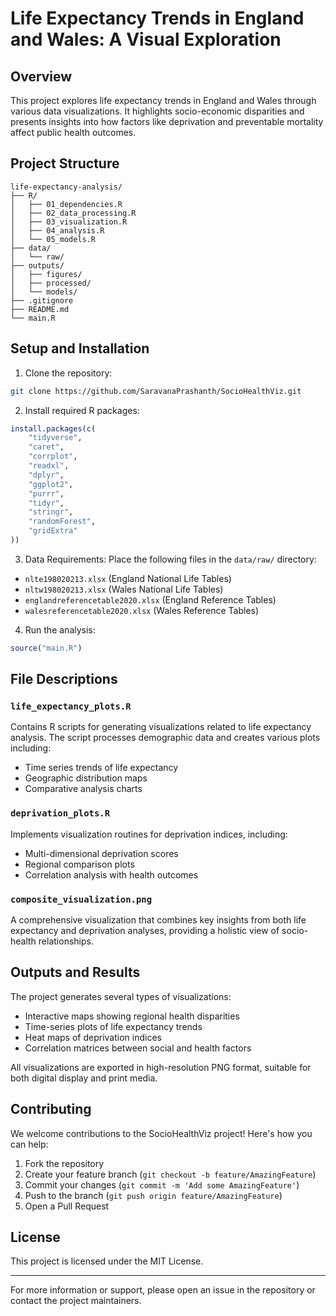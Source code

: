 # Life Expectancy Trends in England and Wales: A Visual Exploration

## Overview
This project explores life expectancy trends in England and Wales through various data visualizations. It highlights socio-economic disparities and presents insights into how factors like deprivation and preventable mortality affect public health outcomes.

## Project Structure
```
life-expectancy-analysis/
├── R/
│   ├── 01_dependencies.R
│   ├── 02_data_processing.R
│   ├── 03_visualization.R
│   ├── 04_analysis.R
│   └── 05_models.R
├── data/
│   └── raw/
├── outputs/
│   ├── figures/
│   ├── processed/
│   └── models/
├── .gitignore
├── README.md
└── main.R
```

## Setup and Installation

1. Clone the repository:
```bash
git clone https://github.com/SaravanaPrashanth/SocioHealthViz.git
```

2. Install required R packages:
```R
install.packages(c(
    "tidyverse",
    "caret",
    "corrplot",
    "readxl",
    "dplyr",
    "ggplot2",
    "purrr",
    "tidyr",
    "stringr",
    "randomForest",
    "gridExtra"
))
```

3. Data Requirements:
Place the following files in the `data/raw/` directory:
- `nlte198020213.xlsx` (England National Life Tables)
- `nltw198020213.xlsx` (Wales National Life Tables)
- `englandreferencetable2020.xlsx` (England Reference Tables)
- `walesreferencetable2020.xlsx` (Wales Reference Tables)

4. Run the analysis:
```R
source("main.R")
```

## File Descriptions

### `life_expectancy_plots.R`
Contains R scripts for generating visualizations related to life expectancy analysis. The script processes demographic data and creates various plots including:
- Time series trends of life expectancy
- Geographic distribution maps
- Comparative analysis charts

### `deprivation_plots.R`
Implements visualization routines for deprivation indices, including:
- Multi-dimensional deprivation scores
- Regional comparison plots
- Correlation analysis with health outcomes

### `composite_visualization.png`
A comprehensive visualization that combines key insights from both life expectancy and deprivation analyses, providing a holistic view of socio-health relationships.

## Outputs and Results
The project generates several types of visualizations:
- Interactive maps showing regional health disparities
- Time-series plots of life expectancy trends
- Heat maps of deprivation indices
- Correlation matrices between social and health factors

All visualizations are exported in high-resolution PNG format, suitable for both digital display and print media.

## Contributing
We welcome contributions to the SocioHealthViz project! Here's how you can help:

1. Fork the repository
2. Create your feature branch (`git checkout -b feature/AmazingFeature`)
3. Commit your changes (`git commit -m 'Add some AmazingFeature'`)
4. Push to the branch (`git push origin feature/AmazingFeature`)
5. Open a Pull Request

## License

This project is licensed under the MIT License.

---
For more information or support, please open an issue in the repository or contact the project maintainers.
